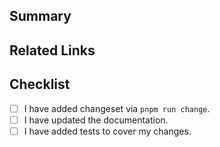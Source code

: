 ## Summary

## Related Links

<!--- Provide links of related issues or pages -->

## Checklist

<!--- Go over all the following points, and put an `x` in all the boxes that apply. -->

- [ ] I have added changeset via `pnpm run change`.
- [ ] I have updated the documentation.
- [ ] I have added tests to cover my changes.
